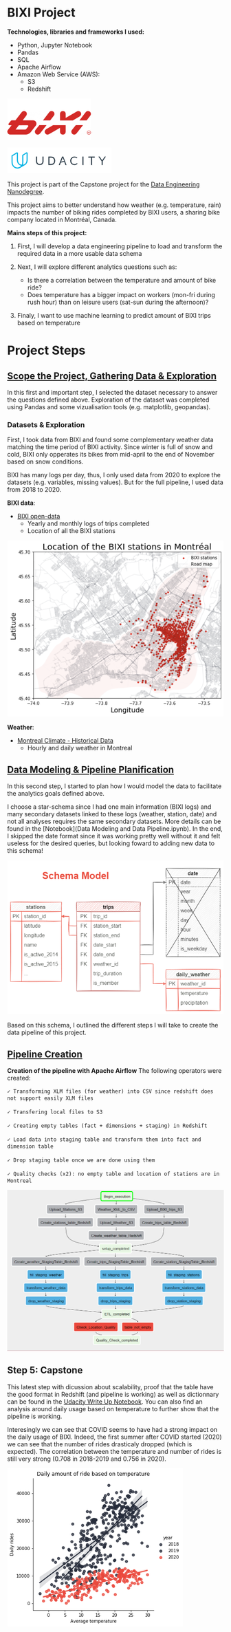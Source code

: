 # BIXI Project

**Technologies, libraries and frameworks I used:**

- Python, Jupyter Notebook
- Pandas
- SQL
- Apache Airflow
- Amazon Web Service (AWS):
	- S3
	- Redshift


![BIXI Logo](images/bixi_logo.png) 

![Udacity Logo](images/udacity_logo.png)

This project is part of the Capstone project for the [Data Engineering Nanodegree](https://www.udacity.com/course/data-engineer-nanodegree--nd027). 

This project aims to better understand how weather (e.g. temperature, rain) impacts the number of biking rides completed by BIXI users, a sharing bike company located in Montréal, Canada. 

**Mains steps of this project:**
1.  First, I will develop a data engineering pipeline to load and transform the required data in a more usable data schema

2. Next, I will explore different analytics questions such as:
	- Is there a correlation between the temperature and amount of bike ride?
	- Does temperature has a bigger impact on workers (mon-fri during rush hour) than on leisure users (sat-sun during the afternoon)?

3. Finaly, I want to use machine learning to predict amount of BIXI trips based on temperature 


# Project Steps

## [Scope the Project, Gathering Data & Exploration](DataExploration.ipynb)

In this first and important step, I selected the dataset necessary to answer the questions defined above. Exploration of the dataset was completed using Pandas and some vizualisation tools (e.g. matplotlib, geopandas). 

### Datasets & Exploration
First, I took data from BIXI and found some complementary weather data matching the time period of BIXI activity. Since winter is full of snow and cold, BIXI only opperates its bikes from mid-april to the end of November based on snow conditions.

BIXI has many logs per day, thus, I only used data from 2020 to explore the datasets (e.g. variables, missing values). But for the full pipeline, I used data from 2018 to 2020.

**BIXI data**:
- [BIXI open-data](https://bixi.com/fr/donnees-ouvertes)
	- Yearly and monthly logs of trips completed
	- Location of all the BIXI stations

![BIXI stations across Montreal](images/data_exploration_stations.png)

**Weather**:
- [Montreal Climate - Historical Data](https://climate.weather.gc.ca/historical_data/search_historic_data_e.html) 
	- Hourly and daily weather in Montreal
    
    
## [Data Modeling & Pipeline Planification](DataModelingAndDataPipeline.ipynb)

In this second step, I started to plan how I would model the data to facilitate the analytics goals defined above. 

I choose a star-schema since I had one main information (BIXI logs) and many secondary datasets linked to these logs (weather, station, date) and not all analyses requires the same secondary datasets. More details can be found in the [Notebook](Data Modeling and Data Pipeline.ipynb). In the end, I skipped the date format since it was working pretty well without it and felt useless for the desired queries, but looking foward to adding new data to this schema!

![Schema of Data Modeling](images/data_modeling.png)

Based on this schema, I outlined the different steps I will take to create the data pipeline of this project. 

## [Pipeline Creation](BIXI_pipeline.py)

**Creation of the pipeline with Apache Airflow**
The following operators were created: 

	✓ Transforming XLM files (for weather) into CSV since redshift does not support easily XLM files
	
	✓ Transfering local files to S3
	
	✓ Creating empty tables (fact + dimensions + staging) in Redshift

	✓ Load data into staging table and transform them into fact and dimension table

	✓ Drop staging table once we are done using them

	✓ Quality checks (x2): no empty table and location of stations are in Montreal

![Data Engineering Pipeline Schema](images/Pipeline.PNG)


## Step 5: Capstone 

This latest step with dicussion about scalability, proof that the table have the good format in Redshift (and pipeline is working) as well as dictionnary can be found in the [Udacity Write Up Notebook](Udacity_WriteUp.ipynb). You can also find an analysis around daily usage based on temperature to further show that the pipeline is working.  

Interesingly we can see that COVID seems to have had a strong impact on the daily usage of BIXI. Indeed, the first summer after COVID started (2020) we can see that the number of rides drasticaly dropped (which is expected). The correlation between the temperature and number of rides is still very strong (0.708 in 2018-2019 and 0.756 in 2020). 

![Daily Bixi Usage](images/yearly_rides.png) 